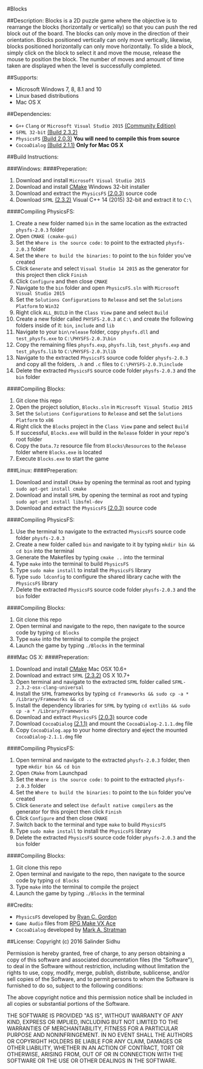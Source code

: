 #Blocks

##Description:
Blocks is a 2D puzzle game where the objective is to rearrange the blocks (horizontally or vertically) so that you can push the red block out of the board. The blocks can only move in the direction of their orientation. Blocks positioned vertically can only move vertically, likewise, blocks positioned horizontally can only move horizontally. To slide a block, simply click on the block to select it and move the mouse, release the mouse to position the block. The number of moves and amount of time taken are displayed when the level is successfully completed.

##Supports:
- Microsoft Windows 7, 8, 8.1 and 10
- Linux based distributions
- Mac OS X

##Dependencies:
- `G++` `Clang` or `Microsoft Visual Studio 2015` [(Community Edition)](https://www.visualstudio.com/en-us/downloads/download-visual-studio-vs.aspx)
- `SFML 32-bit` [(Build 2.3.2)](http://www.sfml-dev.org/download.php)
- `PhysicsFS` [(Build 2.0.3)](http://www.sfml-dev.org/download/sfml/2.3.2/) **You will need to compile this from source**
- `CocoaDialog` [(Build 2.1.1)](https://mstratman.github.io/cocoadialog/#download) **Only for Mac OS X**

##Build Instructions:

###Windows:
####Preperation:
1. Download and install `Microsoft Visual Studio 2015`
2. Download and install [CMake](https://cmake.org/download/) Windows 32-bit installer
3. Download and extract the `PhysicsFS` [(2.0.3)](https://icculus.org/physfs/) source code
4. Download `SFML` [(2.3.2)](http://www.sfml-dev.org/download/sfml/2.3.2/) Visual C++ 14 (2015) 32-bit and extract it to `C:\`

####Compiling PhysicsFS:
1. Create a new folder named `bin` in the same location as the extracted `physfs-2.0.3` folder
2. Open `CMAKE (cmake-gui)`
3. Set the `Where is the source code:` to point to the extracted `physfs-2.0.3` folder
4. Set the `Where to build the binaries:` to point to the `bin` folder you've created
5. Click `Generate` and select `Visual Studio 14 2015` as the generator for this project then click `Finish`
6. Click `Configure` and then close `CMAKE`
7. Navigate to the `bin` folder and open `PhysicsFS.sln` with `Microsoft Visual Studio 2015`
8. Set the `Solutions Configurations` to `Release` and set the `Solutions Platform` to `Win32`
9. Right click  `ALL_BUILD` in the `Class View` pane and select `Build`
10. Create a new folder called `PHYSFS-2.0.3` at `C:\` and create the following folders inside of it: `bin`, `include` and `lib`
11. Navigate to your `bin\release` folder, copy `physfs.dll` and `test_physfs.exe` to `C:\PHYSFS-2.0.3\bin`
12. Copy the remaining files `physfs.exp`, `physfs.lib`, `test_physfs.exp` and `test_physfs.lib` to `C:\PHYSFS-2.0.3\lib`
13. Navigate to the extracted `PhysicsFS` source code folder `physfs-2.0.3` and copy all the folders, `.h` and `.c` files to `C:\PHYSFS-2.0.3\include`
14. Delete the extracted `PhysicsFS` source code folder `physfs-2.0.3` and the `bin` folder

####Compiling Blocks:
1. Git clone this repo
2. Open the project solution, `Blocks.sln` in `Microsoft Visual Studio 2015`
3. Set the `Solutions Configurations` to `Release` and set the `Solutions Platform` to `x86`
4. Right click the `Blocks` project in the `Class View` pane and select `Build`
5. If successful, `Blocks.exe` will build in the `Release` folder in your repo's root folder
6. Copy the `Data.7z` resource file from `Blocks\Resources` to the `Release` folder where `Blocks.exe` is located
7. Execute `Blocks.exe` to start the game

###Linux:
####Preperation:
1. Download and install `CMake` by opening the terminal as root and typing `sudo apt-get install cmake`
2. Download and install `SFML` by opening the terminal as root and typing `sudo apt-get install libsfml-dev`
3. Download and extract the `PhysicsFS` [(2.0.3)](https://icculus.org/physfs/) source code

####Compiling PhysicsFS:
1. Use the terminal to navigate to the extracted `PhysicsFS` source code folder `physfs-2.0.3`
2. Create a new folder called `bin` and navigate to it by typing `mkdir bin && cd bin` into the terminal
3. Generate the Makefiles by typing `cmake ..` into the terminal
4. Type `make` into the terminal to build `PhysicsFS`
5. Type `sudo make install` to install the `PhysicsFS` library
6. Type `sudo ldconfig` to configure the shared library cache with the `PhysicsFS` library
7. Delete the extracted `PhysicsFS` source code folder `physfs-2.0.3` and the `bin` folder

####Compiling Blocks:
1. Git clone this repo
2. Open terminal and navigate to the repo, then navigate to the source code by typing `cd Blocks`
3. Type `make` into the terminal to compile the project
4. Launch the game by typing `./Blocks` in the terminal

###Mac OS X:
####Preperation:
1. Download and install [CMake](https://cmake.org/download/) Mac OSX 10.6+
2. Download and extract `SFML` [(2.3.2)](http://www.sfml-dev.org/download/sfml/2.3.2/) OS X 10.7+
3. Open terminal and navigate to the extracted `SFML` folder called `SFML-2.3.2-osx-clang-universal`
4. Install the `SFML` frameworks by typing `cd Frameworks && sudo cp -a * /Library/Frameworks && cd ..`
5. Install the dependency libraries for `SFML` by typing `cd extlibs && sudo cp -a * /Library/Frameworks`
6. Download and extract `PhysicsFS` [(2.0.3)](https://icculus.org/physfs/) source code
7. Download `CocoaDialog` [(2.1.1)](https://mstratman.github.io/cocoadialog/#download) and mount the `CocoaDialog-2.1.1.dmg` file
8. Copy `CocoaDialog.app` to your home directory and eject the mounted `CocoaDialog-2.1.1.dmg` file

####Compiling PhysicsFS:
1. Open terminal and navigate to the extracted `physfs-2.0.3` folder, then type `mkdir bin && cd bin`
2. Open `CMake` from Launchpad
3. Set the `Where is the source code:` to point to the extracted `physfs-2.0.3` folder
4. Set the `Where to build the binaries:` to point to the `bin` folder you've created
5. Click `Generate` and select `Use default native compilers` as the generator for this project then click `Finish`
6. Click `Configure` and then close `CMAKE`
7. Switch back to the terminal and type `make` to build `PhysicsFS`
8. Type `sudo make install` to install the `PhysicsFS` library
9. Delete the extracted `PhysicsFS` source code folder `physfs-2.0.3` and the `bin` folder

####Compiling Blocks:
1. Git clone this repo
2. Open terminal and navigate to the repo, then navigate to the source code by typing `cd Blocks`
3. Type `make` into the terminal to compile the project
4. Launch the game by typing `./Blocks` in the terminal

##Credits:
- `PhysicsFS` developed by [Ryan C. Gordon](https://icculus.org/physfs/)
- `Game Audio` files from [RPG Make VX Ace](http://www.rpgmakerweb.com/products/programs/rpg-maker-vx-ace)
- `CocoaDialog` developed by [Mark A. Stratman](https://github.com/mstratman)

##License:
Copyright (c) 2016 Salinder Sidhu

Permission is hereby granted, free of charge, to any person obtaining a copy of this software and associated documentation files (the "Software"), to deal in the Software without restriction, including without limitation the rights to use, copy, modify, merge, publish, distribute, sublicense, and/or sell copies of the Software, and to permit persons to whom the Software is furnished to do so, subject to the following conditions:

The above copyright notice and this permission notice shall be included in all copies or substantial portions of the Software.

THE SOFTWARE IS PROVIDED "AS IS", WITHOUT WARRANTY OF ANY KIND, EXPRESS OR IMPLIED, INCLUDING BUT NOT LIMITED TO THE WARRANTIES OF MERCHANTABILITY, FITNESS FOR A PARTICULAR PURPOSE AND NONINFRINGEMENT. IN NO EVENT SHALL THE AUTHORS OR COPYRIGHT HOLDERS BE LIABLE FOR ANY CLAIM, DAMAGES OR OTHER LIABILITY, WHETHER IN AN ACTION OF CONTRACT, TORT OR OTHERWISE, ARISING FROM, OUT OF OR IN CONNECTION WITH THE SOFTWARE OR THE USE OR OTHER DEALINGS IN THE SOFTWARE.
